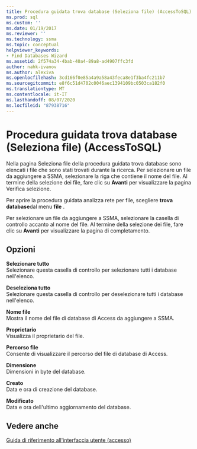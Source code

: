 ```yaml
---
title: Procedura guidata trova database (Seleziona file) (AccessToSQL) | Microsoft Docs
ms.prod: sql
ms.custom: ''
ms.date: 01/19/2017
ms.reviewer: ''
ms.technology: ssma
ms.topic: conceptual
helpviewer_keywords:
- Find Databases Wizard
ms.assetid: 2f574a34-4bab-40a4-89a8-ad4907ffc3fd
author: nahk-ivanov
ms.author: alexiva
ms.openlocfilehash: 3cd166f0e85a4a9a58a43feca8e1f3ba4fc211b7
ms.sourcegitcommit: e8f6c51d4702c0046aec1394109bc0503ca182f0
ms.translationtype: MT
ms.contentlocale: it-IT
ms.lasthandoff: 08/07/2020
ms.locfileid: "87938716"
---
```

# <a name="find-databases-wizard-select-files-accesstosql"></a>Procedura guidata trova database (Seleziona file) (AccessToSQL)
Nella pagina Seleziona file della procedura guidata trova database sono elencati i file che sono stati trovati durante la ricerca. Per selezionare un file da aggiungere a SSMA, selezionare la riga che contiene il nome del file. Al termine della selezione dei file, fare clic su **Avanti** per visualizzare la pagina Verifica selezione.  
  
Per aprire la procedura guidata analizza rete per file, scegliere **trova database**dal menu **file** .  
  
Per selezionare un file da aggiungere a SSMA, selezionare la casella di controllo accanto al nome del file. Al termine della selezione dei file, fare clic su **Avanti** per visualizzare la pagina di completamento.  
  
## <a name="options"></a>Opzioni  
**Selezionare tutto**  
Selezionare questa casella di controllo per selezionare tutti i database nell'elenco.  
  
**Deseleziona tutto**  
Selezionare questa casella di controllo per deselezionare tutti i database nell'elenco.  
  
**Nome file**  
Mostra il nome del file di database di Access da aggiungere a SSMA.  
  
**Proprietario**  
Visualizza il proprietario del file.  
  
**Percorso file**  
Consente di visualizzare il percorso del file di database di Access.  
  
**Dimensione**  
Dimensioni in byte del database.  
  
**Creato**  
Data e ora di creazione del database.  
  
**Modificato**  
Data e ora dell'ultimo aggiornamento del database.  
  
## <a name="see-also"></a>Vedere anche  
[Guida di riferimento all'interfaccia utente (accesso)](https://msdn.microsoft.com/af24c303-4a41-449b-9c86-d6558a97e839)  
  
